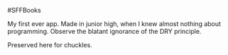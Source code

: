 #SFFBooks

My first ever app. Made in junior high, when I knew almost nothing about programming. Observe the blatant ignorance of the DRY principle.

Preserved here for chuckles.
